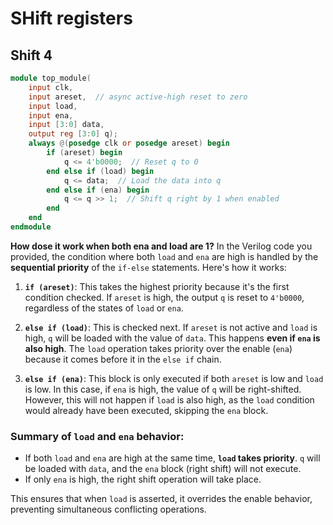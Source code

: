 # SHift registers
## Shift 4
```verilog
module top_module(
    input clk,
    input areset,  // async active-high reset to zero
    input load,
    input ena,
    input [3:0] data,
    output reg [3:0] q); 
    always @(posedge clk or posedge areset) begin
        if (areset) begin
            q <= 4'b0000;  // Reset q to 0
        end else if (load) begin
            q <= data;  // Load the data into q
        end else if (ena) begin
            q <= q >> 1;  // Shift q right by 1 when enabled
        end
    end
endmodule
```
**How dose it work when both ena and load are 1?**
In the Verilog code you provided, the condition where both `load` and `ena` are high is handled by the **sequential priority** of the `if-else` statements. Here's how it works:

1. **`if (areset)`**: This takes the highest priority because it's the first condition checked. If `areset` is high, the output `q` is reset to `4'b0000`, regardless of the states of `load` or `ena`.

2. **`else if (load)`**: This is checked next. If `areset` is not active and `load` is high, `q` will be loaded with the value of `data`. This happens **even if `ena` is also high**. The `load` operation takes priority over the enable (`ena`) because it comes before it in the `else if` chain.

3. **`else if (ena)`**: This block is only executed if both `areset` is low and `load` is low. In this case, if `ena` is high, the value of `q` will be right-shifted. However, this will not happen if `load` is also high, as the `load` condition would already have been executed, skipping the `ena` block.

### Summary of `load` and `ena` behavior:
- If both `load` and `ena` are high at the same time, **`load` takes priority**. `q` will be loaded with `data`, and the `ena` block (right shift) will not execute.
- If only `ena` is high, the right shift operation will take place.
  
This ensures that when `load` is asserted, it overrides the enable behavior, preventing simultaneous conflicting operations.
